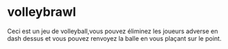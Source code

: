 # volleybrawl
Ceci est un jeu de volleyball,vous pouvez éliminez les joueurs adverse en dash dessus et vous pouvez renvoyez la balle en vous plaçant sur le point.